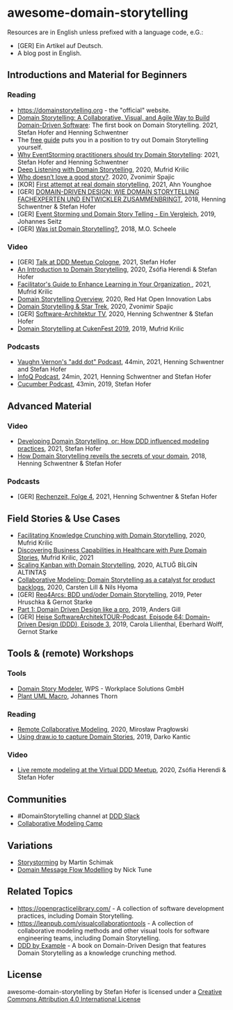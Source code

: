 # awesome-domain-storytelling
Resources are in English unless prefixed with a language code, e.G.:
- [GER] Ein Artikel auf Deutsch.
- A blog post in English.

## Introductions and Material for Beginners
### Reading
- https://domainstorytelling.org - the "official" website.
- [Domain Storytelling: A Collaborative, Visual, and Agile Way to Build Domain-Driven Software](https://click.linksynergy.com/deeplink?id=Lbec0D6YaKE&mid=24808&murl=https%3A%2F%2Fwww.informit.com%2Fstore%2Fdomain-storytelling-a-collaborative-visual-and-agile-9780137458912): The first book on Domain Storytelling. 2021, Stefan Hofer and Henning Schwentner
- The [free guide](https://leanpub.com/domainstorytelling/read_sample) puts you in a position to try out Domain Storytelling yourself.
- [Why EventStorming practitioners should try Domain Storytelling](https://kalele.io/why-eventstorming-practitioners-should-try-domain-storytelling/): 2021, Stefan Hofer and Henning Schwentner
- [Deep Listening with Domain Storytelling](https://medium.com/@mufridk/deep-listening-with-domain-storytelling-a793876b2ae9), 2020, Mufrid Krilic
- [Who doesn’t love a good story?](https://medium.com/@zspajich/who-doesnt-love-a-good-story-1fb7a64966b7). 2020, Zvonimir Spajic
- [KOR] [First attempt at real domain storytelling](https://brunch.co.kr/@graypool/277), 2021, Ahn Younghoe
- [GER] [DOMAIN-DRIVEN DESIGN: WIE DOMAIN STORYTELLING FACHEXPERTEN UND ENTWICKLER ZUSAMMENBRINGT](https://jax.de/blog/microservices/domain-driven-design-wie-domain-storytelling-fachexperten-und-entwickler-zusammenbringt/), 2018, Henning Schwentner & Stefan Hofer
- [GER] [Event Storming und Domain Story Telling - Ein Vergleich](https://www.innoq.com/de/blog/vergleich-event-storming-und-domain-storytelling/), 2019, Johannes Seitz
- [GER] [Was ist Domain Storytelling?](https://www.jobpushy.de/blog/28/was-ist-domain-storytelling), 2018, M.O. Scheele
### Video
- [GER] [Talk at DDD Meetup Cologne](https://www.youtube.com/watch?v=FxPalV9a8fE), 2021, Stefan Hofer
- [An Introduction to Domain Storytelling](https://youtu.be/d9k9Szkdprk), 2020, Zsófia Herendi & Stefan Hofer
- [Facilitator's Guide to Enhance Learning in Your Organization ](https://youtu.be/ANfYEt16vRI), 2021, Mufrid Krilic
- [Domain Storytelling Overview](https://youtu.be/63ck9AjH9O8), 2020, Red Hat Open Innovation Labs
- [Domain Storytelling & Star Trek](https://youtu.be/dBXGBA0DZJg), 2020, Zvonimir Spajic
- [GER] [Software-Architektur TV](https://software-architektur.tv/folge21.html), 2020, Henning Schwentner & Stefan Hofer
- [Domain Storytelling at CukenFest 2019](https://youtu.be/a6Ek_XWOIm0), 2019, Mufrid Krilic
### Podcasts
- [Vaughn Vernon's "add dot" Podcast](https://adddot.io/podcast/5-stefan-hofer-henning-schwentner/), 44min, 2021, Henning Schwentner and Stefan Hofer
- [InfoQ Podcast](https://www.infoq.com/podcasts/domain-storytelling), 24min, 2021, Henning Schwentner and Stefan Hofer
- [Cucumber Podcast](https://soundcloud.com/cucumber-podcast/domain-storytelling), 43min, 2019, Stefan Hofer


## Advanced Material

### Video
- [Developing Domain Storytelling, or: How DDD influenced modeling practices](https://www.youtube.com/watch?v=xUiEV45UU-4), 2021, Stefan Hofer
- [How Domain Storytelling reveils the secrets of your domain](https://youtu.be/lZYo2lKacYo), 2018, Henning Schwentner & Stefan Hofer
### Podcasts
- [GER] [Rechenzeit, Folge 4](https://www.wps.de/podcast-rechenzeit/), 2021, Henning Schwentner & Stefan Hofer

## Field Stories & Use Cases
- [Facilitating Knowledge Crunching with Domain Storytelling](https://medium.com/@mufridk/facilitating-knowledge-crunching-with-domain-storytelling-7e5f1be5b60e), 2020, Mufrid Krilic
- [Discovering Business Capabilities in Healthcare with Pure Domain Stories](https://mufridk.medium.com/discovering-business-capabilities-in-healthcare-with-pure-domain-stories-c1b5321c4699), Mufrid Krilic, 2021
- [Scaling Kanban with Domain Storytelling](https://medium.com/@altuga/scaling-kanban-with-domain-storytelling-461eab0e4960), 2020, ALTUĞ BİLGİN ALTINTAŞ
- [Collaborative Modeling: Domain Storytelling as a catalyst for product backlogs](https://www.wps.de/en/aktuelles/blog-en/collaborative-modeling-domain-storytelling-as-a-catalyst-for-product-backlogs/), 2020, Carsten Lill & Nils Hyoma
- [GER] [Req4Arcs: BDD und/oder Domain Storytelling](https://jaxenter.de/kolumne-req4arcs-bdd-agile-84465), 2019, Peter Hruschka & Gernot Starke
- [Part 1: Domain Driven Design like a pro](https://medium.com/raa-labs/part-1-domain-driven-design-like-a-pro-f9e78d081f10), 2019, 
Anders Gill
- [GER] [Heise SoftwareArchitekTOUR-Podcast, Episode 64: Domain-Driven Design (DDD), Episode 3](https://www.heise.de/developer/artikel/Episode-64-Domain-Driven-Design-DDD-Episode-3-4491758.html), 2019, Carola Lilienthal, Eberhard Wolff, Gernot Starke


## Tools & (remote) Workshops
### Tools
- [Domain Story Modeler](https://github.com/WPS/domain-story-modeler), WPS - Workplace Solutions GmbH
- [Plant UML Macro](https://github.com/johthor/DomainStory-PlantUML), Johannes Thorn
### Reading
- [Remote Collaborative Modeling](https://blog.arkency.com/remote-collaborative-modeling/), 2020, Mirosław Pragłowski 
- [Using draw.io to capture Domain Stories](https://medium.com/domain-driven-stories/using-draw-io-to-capture-domain-stories-3ca828f732a0?), 2019, Darko Kantic
### Video
- [Live remote modeling at the Virtual DDD Meetup](https://youtu.be/d9k9Szkdprk), 2020, Zsófia Herendi & Stefan Hofer

## Communities
- #DomainStorytelling channel at [DDD Slack](https://github.com/ddd-cqrs-es/slack-community)
- [Collaborative Modeling Camp](https://comocamp.github.io/web/)

## Variations
 - [Storystorming](https://medium.com/plexiti/story-storming-191756f57387) by Martin Schimak
 - [Domain Message Flow Modelling](https://medium.com/nick-tune-tech-strategy-blog/modelling-bounded-contexts-with-the-bounded-context-design-canvas-a-workshop-recipe-1f123e592ab) by Nick Tune

## Related Topics
- https://openpracticelibrary.com/ - A collection of software development practices, including Domain Storytelling.
- https://leanpub.com/visualcollaborationtools - A collection of collaborative modeling methods and other visual tools for software engineering teams, including Domain Storytelling.
- [DDD by Example](https://leanpub.com/ddd-by-example) - A book on Domain-Driven Design that features Domain Storytelling as a knowledge crunching method.

## License
awesome-domain-storytelling by Stefan Hofer is licensed under a [Creative Commons Attribution 4.0 International License](https://creativecommons.org/licenses/by/4.0/)
